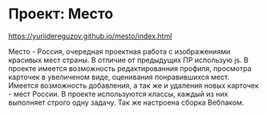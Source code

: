# Проект: Место

https://yuriidereguzov.github.io/mesto/index.html

<!-- Место - Россия, очередная проектная работа с изображениями красивых мест страны. В отличие от предыдущей ПР сделал pop-up, с возможностью редактированния профиля используя js. -->
Место - Россия, очередная проектная работа с изображениями красивых мест страны. В отличие от предыдущих ПР использую js. В проекте имеется возможность редактированния профиля, просмотра карточек в увеличеном виде, оценивания понравившихся мест. Имеется возможность добавления, а так же и удаления новых карточек - мест России.
В проекте используются классы, каждый из них выполняет строго одну задачу. Так же настроена сборка Вебпаком.
